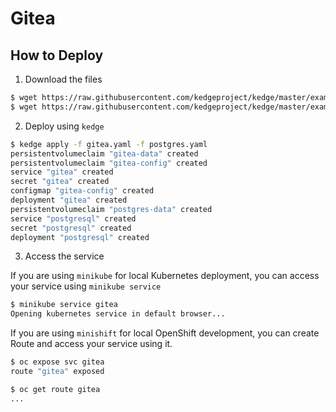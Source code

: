 # Gitea

## How to Deploy

1. Download the files

```sh
$ wget https://raw.githubusercontent.com/kedgeproject/kedge/master/examples/gitea/gitea.yaml
$ wget https://raw.githubusercontent.com/kedgeproject/kedge/master/examples/gitea/postgres.yaml
```

2. Deploy using `kedge`

```sh
$ kedge apply -f gitea.yaml -f postgres.yaml
persistentvolumeclaim "gitea-data" created
persistentvolumeclaim "gitea-config" created
service "gitea" created
secret "gitea" created
configmap "gitea-config" created
deployment "gitea" created
persistentvolumeclaim "postgres-data" created
service "postgresql" created
secret "postgresql" created
deployment "postgresql" created
```

3. Access the service

If you are using `minikube` for local Kubernetes deployment, you can access your service using `minikube service`

```sh
$ minikube service gitea
Opening kubernetes service in default browser...
```

If you are using `minishift` for local OpenShift development, you can create Route  and access your service using it.

```sh
$ oc expose svc gitea
route "gitea" exposed

$ oc get route gitea
...
```
